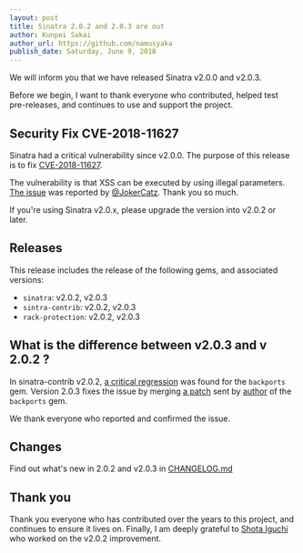 ```yaml
---
layout: post
title: Sinatra 2.0.2 and 2.0.3 are out
author: Kunpei Sakai
author_url: https://github.com/namusyaka
publish_date: Saturday, June 9, 2018
---
```


We will inform you that we have released Sinatra v2.0.0 and v2.0.3.

Before we begin, I want to thank everyone who contributed, helped test pre-releases, and continues to use and support the project.

## Security Fix CVE-2018-11627

Sinatra had a critical vulnerability since v2.0.0.
The purpose of this release is to fix [CVE-2018-11627](https://cve.mitre.org/cgi-bin/cvename.cgi?name=CVE-2018-11627).

The vulnerability is that XSS can be executed by using illegal parameters.
[The issue](https://github.com/sinatra/sinatra/issues/1428) was reported by [@JokerCatz](https://github.com/JokerCatz).
Thank you so much.

If you're using Sinatra v2.0.x, please upgrade the version into v2.0.2 or later.

## Releases

This release includes the release of the following gems, and associated versions:

* `sinatra`: v2.0.2, v2.0.3
* `sintra-contrib`: v2.0.2, v2.0.3
* `rack-protection`: v2.0.2, v2.0.3

## What is the difference between v2.0.3 and v 2.0.2 ?

In sinatra-contrib v2.0.2, [a critical regression](https://github.com/sinatra/sinatra/issues/1441) was found for the `backports` gem.
Version 2.0.3 fixes the issue by merging [a patch](https://github.com/sinatra/sinatra/issues/1442) sent by [author](https://github.com/marcandre) of the `backports` gem.

We thank everyone who reported and confirmed the issue.

## Changes

Find out what's new in 2.0.2 and v2.0.3 in [CHANGELOG.md](https://github.com/sinatra/sinatra/blob/v2.0.3/CHANGELOG.md)

## Thank you

Thank you everyone who has contributed over the years to this project, and continues to ensure it lives on.
Finally, I am deeply grateful to [Shota Iguchi](https://github.com/iguchi1124) who worked on the v2.0.2 improvement.
